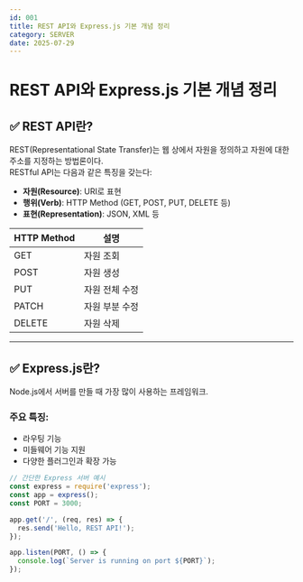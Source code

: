 ```yaml
---
id: 001
title: REST API와 Express.js 기본 개념 정리
category: SERVER
date: 2025-07-29
---
```


# REST API와 Express.js 기본 개념 정리

## ✅ REST API란?

REST(Representational State Transfer)는 웹 상에서 자원을 정의하고 자원에 대한 주소를 지정하는 방법론이다.  
RESTful API는 다음과 같은 특징을 갖는다:

- **자원(Resource)**: URI로 표현  
- **행위(Verb)**: HTTP Method (GET, POST, PUT, DELETE 등)  
- **표현(Representation)**: JSON, XML 등

| HTTP Method | 설명           |
|-------------|----------------|
| GET         | 자원 조회      |
| POST        | 자원 생성      |
| PUT         | 자원 전체 수정 |
| PATCH       | 자원 부분 수정 |
| DELETE      | 자원 삭제      |

---

## ✅ Express.js란?

Node.js에서 서버를 만들 때 가장 많이 사용하는 프레임워크.

### 주요 특징:

- 라우팅 기능
- 미들웨어 기능 지원
- 다양한 플러그인과 확장 가능

```js
// 간단한 Express 서버 예시
const express = require('express');
const app = express();
const PORT = 3000;

app.get('/', (req, res) => {
  res.send('Hello, REST API!');
});

app.listen(PORT, () => {
  console.log(`Server is running on port ${PORT}`);
});
